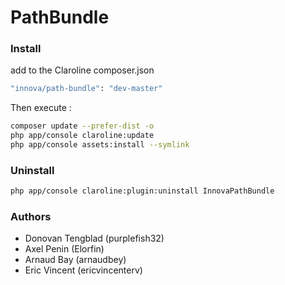 PathBundle
==========

### Install
add to the Claroline composer.json
```sh
"innova/path-bundle": "dev-master" 
```

Then execute :
```sh
composer update --prefer-dist -o  
php app/console claroline:update
php app/console assets:install --symlink
```

### Uninstall 
```sh
php app/console claroline:plugin:uninstall InnovaPathBundle 
```

### Authors

* Donovan Tengblad (purplefish32)
* Axel Penin (Elorfin)
* Arnaud Bay (arnaudbey)
* Eric Vincent (ericvincenterv)
